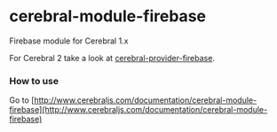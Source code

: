 # cerebral-module-firebase
Firebase module for Cerebral 1.x

For Cerebral 2 take a look at [cerebral-provider-firebase](https://github.com/cerebral/cerebral-provider-firebase#readme).

### How to use
Go to [http://www.cerebraljs.com/documentation/cerebral-module-firebase](http://www.cerebraljs.com/documentation/cerebral-module-firebase)
